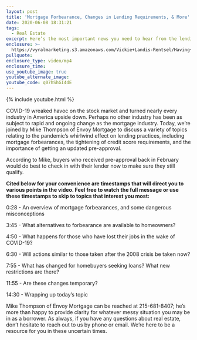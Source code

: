 ```yaml
---
layout: post
title: 'Mortgage Forbearance, Changes in Lending Requirements, & More'
date: 2020-06-08 18:31:21
tags:
  - Real Estate
excerpt: Here’s the most important news you need to hear from the lending world.
enclosure: >-
  https://vyralmarketing.s3.amazonaws.com/Vickie+Landis-Rentsel/Having+trouble+paying+your+mortgage+-+Watch+This!!.mp4
pullquote:
enclosure_type: video/mp4
enclosure_time:
use_youtube_image: true
youtube_alternate_image:
youtube_code: q07hShGI4dE
---
```


{% include youtube.html %}

COVID-19 wreaked havoc on the stock market and turned nearly every industry in America upside down. Perhaps no other industry has been as subject to rapid and ongoing change as the mortgage industry. Today, we’re joined by Mike Thompson of Envoy Mortgage to discuss a variety of topics relating to the pandemic’s whirlwind effect on lending practices, including mortgage forbearances, the tightening of credit score requirements, and the importance of getting an updated pre-approval.&nbsp;

According to Mike, buyers who received pre-approval back in February would do best to check in with their lender now to make sure they still qualify.&nbsp;

**Cited below for your convenience are timestamps that will direct you to various points in the video. Feel free to watch the full message or use these timestamps to skip to topics that interest you most:&nbsp;**

0:28 - An overview of mortgage forbearances, and some dangerous misconceptions

3:45 - What alternatives to forbearance are available to homeowners?

4:50 - What happens for those who have lost their jobs in the wake of COVID-19?

6:30 - Will actions similar to those taken after the 2008 crisis be taken now?

7:55 - What has changed for homebuyers seeking loans? What new restrictions are there?

11:55 - Are these changes temporary?

14:30 - Wrapping up today’s topic&nbsp;

Mike Thompson of Envoy Mortgage can be reached at 215-681-8407; he’s more than happy to provide clarity for whatever messy situation you may be in as a borrower. As always, if you have any questions about real estate, don’t hesitate to reach out to us by phone or email. We’re here to be a resource for you in these uncertain times.&nbsp;